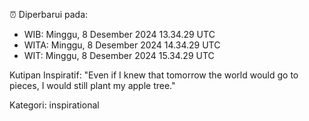 ⏰ Diperbarui pada:
- WIB: Minggu, 8 Desember 2024 13.34.29 UTC
- WITA: Minggu, 8 Desember 2024 14.34.29 UTC
- WIT: Minggu, 8 Desember 2024 15.34.29 UTC

Kutipan Inspiratif:
"Even if I knew that tomorrow the world would go to pieces, I would still plant my apple tree."


Kategori: inspirational

